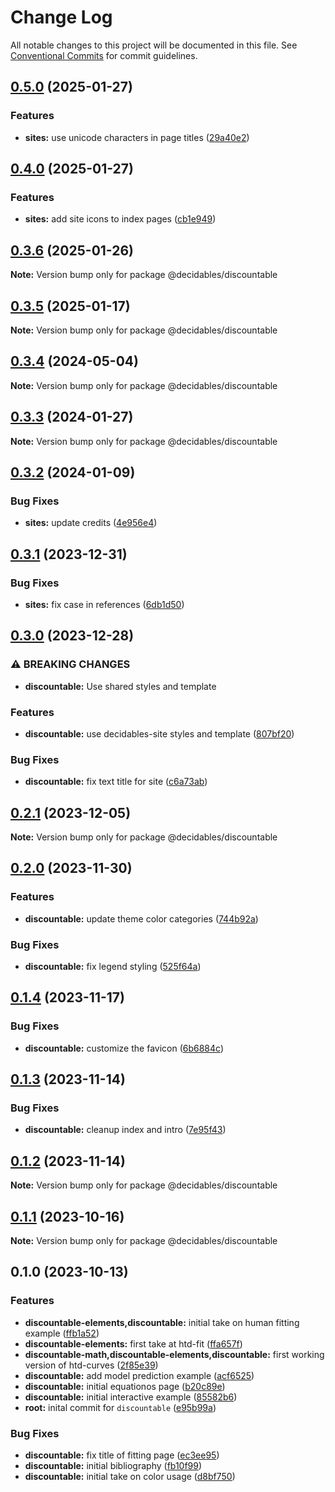 # Change Log

All notable changes to this project will be documented in this file.
See [Conventional Commits](https://conventionalcommits.org) for commit guidelines.

## [0.5.0](https://github.com/decidables/decidables/compare/@decidables/discountable@0.4.0...@decidables/discountable@0.5.0) (2025-01-27)


### Features

* **sites:** use unicode characters in page titles ([29a40e2](https://github.com/decidables/decidables/commit/29a40e2a74929afc32ee6ed1e733fda2e5812647))



## [0.4.0](https://github.com/decidables/decidables/compare/@decidables/discountable@0.3.6...@decidables/discountable@0.4.0) (2025-01-27)


### Features

* **sites:** add site icons to index pages ([cb1e949](https://github.com/decidables/decidables/commit/cb1e949958111f50704cfd5fcc12a29cfdef663c))



## [0.3.6](https://github.com/decidables/decidables/compare/@decidables/discountable@0.3.5...@decidables/discountable@0.3.6) (2025-01-26)

**Note:** Version bump only for package @decidables/discountable





## [0.3.5](https://github.com/decidables/decidables/compare/@decidables/discountable@0.3.4...@decidables/discountable@0.3.5) (2025-01-17)

**Note:** Version bump only for package @decidables/discountable





## [0.3.4](https://github.com/decidables/decidables/compare/@decidables/discountable@0.3.3...@decidables/discountable@0.3.4) (2024-05-04)

**Note:** Version bump only for package @decidables/discountable





## [0.3.3](https://github.com/decidables/decidables/compare/@decidables/discountable@0.3.2...@decidables/discountable@0.3.3) (2024-01-27)

**Note:** Version bump only for package @decidables/discountable





## [0.3.2](https://github.com/decidables/decidables/compare/@decidables/discountable@0.3.1...@decidables/discountable@0.3.2) (2024-01-09)


### Bug Fixes

* **sites:** update credits ([4e956e4](https://github.com/decidables/decidables/commit/4e956e4d6f693aaf96302e89cfe18a0fcfbc3b45))



## [0.3.1](https://github.com/decidables/decidables/compare/@decidables/discountable@0.3.0...@decidables/discountable@0.3.1) (2023-12-31)


### Bug Fixes

* **sites:** fix case in references ([6db1d50](https://github.com/decidables/decidables/commit/6db1d5081d2e60c13896a1a25cc77200c7a9a857))



## [0.3.0](https://github.com/decidables/decidables/compare/@decidables/discountable@0.2.1...@decidables/discountable@0.3.0) (2023-12-28)


### ⚠ BREAKING CHANGES

* **discountable:** Use shared styles and template

### Features

* **discountable:** use decidables-site styles and template ([807bf20](https://github.com/decidables/decidables/commit/807bf20b77ce04749885dd579c25fa8de07620b8))


### Bug Fixes

* **discountable:** fix text title for site ([c6a73ab](https://github.com/decidables/decidables/commit/c6a73abe9f537e55bf55778db8f71628e33e950a))



## [0.2.1](https://github.com/decidables/decidables/compare/@decidables/discountable@0.2.0...@decidables/discountable@0.2.1) (2023-12-05)

**Note:** Version bump only for package @decidables/discountable





## [0.2.0](https://github.com/decidables/decidables/compare/@decidables/discountable@0.1.4...@decidables/discountable@0.2.0) (2023-11-30)


### Features

* **discountable:** update theme color categories ([744b92a](https://github.com/decidables/decidables/commit/744b92a25cb5130f2d1703b1e490bb193f347714))


### Bug Fixes

* **discountable:** fix legend styling ([525f64a](https://github.com/decidables/decidables/commit/525f64a32b933a79f2124b6965b119e2f6a95516))



## [0.1.4](https://github.com/decidables/decidables/compare/@decidables/discountable@0.1.3...@decidables/discountable@0.1.4) (2023-11-17)


### Bug Fixes

* **discountable:** customize the favicon ([6b6884c](https://github.com/decidables/decidables/commit/6b6884c934e092eb4438f6818c553cb7ffcf2d83))



## [0.1.3](https://github.com/decidables/decidables/compare/@decidables/discountable@0.1.2...@decidables/discountable@0.1.3) (2023-11-14)


### Bug Fixes

* **discountable:** cleanup index and intro ([7e95f43](https://github.com/decidables/decidables/commit/7e95f43eb94604fd9142af85836f5a650177414b))



## [0.1.2](https://github.com/decidables/decidables/compare/@decidables/discountable@0.1.1...@decidables/discountable@0.1.2) (2023-11-14)

**Note:** Version bump only for package @decidables/discountable





## [0.1.1](https://github.com/decidables/decidables/compare/@decidables/discountable@0.1.0...@decidables/discountable@0.1.1) (2023-10-16)

**Note:** Version bump only for package @decidables/discountable





## 0.1.0 (2023-10-13)


### Features

* **discountable-elements,discountable:** initial take on human fitting example ([ffb1a52](https://github.com/decidables/decidables/commit/ffb1a52f1ebdbb229fd88045028122255dbc4c3c))
* **discountable-elements:** first take at htd-fit ([ffa657f](https://github.com/decidables/decidables/commit/ffa657fe6b34cb0473c7262246547ee0f02701bf))
* **discountable-math,discountable-elements,discountable:** first working version of htd-curves ([2f85e39](https://github.com/decidables/decidables/commit/2f85e39d21ae6bc4e64b12c879a145d87de406cb))
* **discountable:** add model prediction example ([acf6525](https://github.com/decidables/decidables/commit/acf6525cfbb2b65bb8924ecf701e55a4ecc6528e))
* **discountable:** initial equationos page ([b20c89e](https://github.com/decidables/decidables/commit/b20c89e9ba26cdb56fa8c505492fdf18cefe5cdd))
* **discountable:** initial interactive example ([85582b6](https://github.com/decidables/decidables/commit/85582b6c620ef89a7f1a452ce5bef61e73879c3d))
* **root:** inital commit for `discountable` ([e95b99a](https://github.com/decidables/decidables/commit/e95b99a597d7f9a48572b8a400e5f6910439d3e5))


### Bug Fixes

* **discountable:** fix title of fitting page ([ec3ee95](https://github.com/decidables/decidables/commit/ec3ee95fe35b1bea3fd26c514946a7a0947a62b6))
* **discountable:** initial bibliography ([fb10f99](https://github.com/decidables/decidables/commit/fb10f993e74e3d823e79525ffc6d47f359b2f99c))
* **discountable:** initial take on color usage ([d8bf750](https://github.com/decidables/decidables/commit/d8bf75028443cbb155726f1fd19051100cc1976f))
